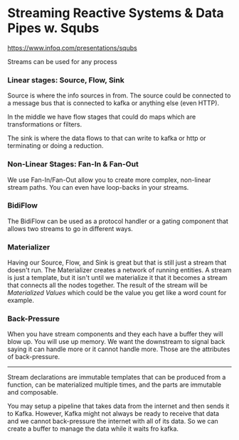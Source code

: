 # Streaming Reactive Systems & Data Pipes w. Squbs

https://www.infoq.com/presentations/squbs

Streams can be used for any process

### Linear stages: Source, Flow, Sink

Source is where the info sources in from. The source could be connected to a message bus that is connected to kafka or anything else (even HTTP).

In the middle we have flow stages that could do maps which are transformations or filters.

The sink is where the data flows to that can write to kafka or http or terminating or doing a reduction.

### Non-Linear Stages: Fan-In & Fan-Out

We use Fan-In/Fan-Out allow you to create more complex, non-linear stream paths. You can even have loop-backs in your streams.

### BidiFlow

The BidiFlow can be used as a protocol handler or a gating component that allows two streams to go in different ways.

### Materializer

Having our Source, Flow, and Sink is great but that is still just a stream that doesn't run. The Materializer creates a network of running entities. A stream is just a template, but it isn't until we materialize it that it becomes a stream that connects all the nodes together. The result of the stream will be *Materialized Values* which could be the value you get like a word count for example. 

### Back-Pressure

When you have stream components and they each have a buffer they will blow up. You will use up memory. We want the downstream to signal back saying it can handle more or it cannot handle more. Those are the attributes of back-pressure. 

***

Stream declarations are immutable templates that can be produced from a function, can be materialized multiple times, and the parts are immutable and composable. 

You may setup a pipeline that takes data from the internet and then sends it to Kafka. However, Kafka might not always be ready to receive that data and we cannot back-pressure the internet with all of its data. So we can create a buffer to manage the data while it waits fro kafka.
